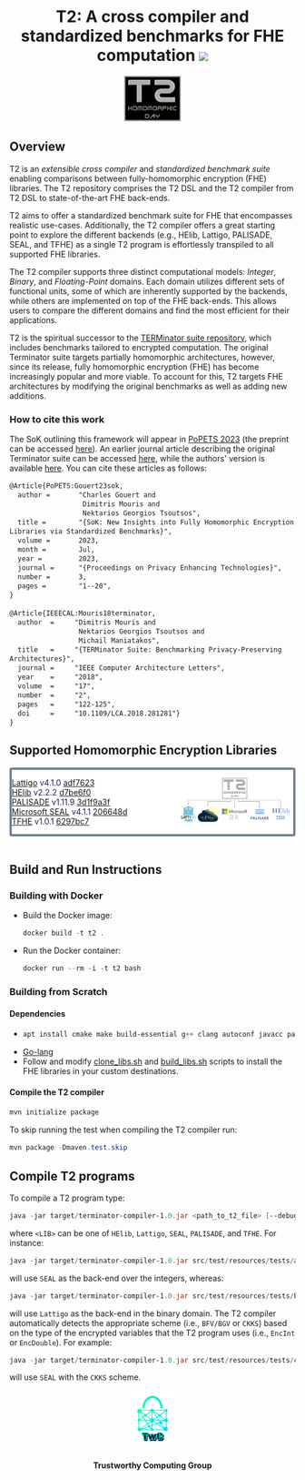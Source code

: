 <h1 align="center">T2: A cross compiler and standardized benchmarks for FHE computation <a href="https://github.com/TrustworthyComputing/T2-FHE-Compiler-and-Benchmarks/blob/master/LICENSE"><img src="https://img.shields.io/badge/license-MIT-blue.svg"></a> </h1>

<p align="center">
    <img src="./logos/t2-logo.png" height="20%" width="20%">
</p>


## Overview
T2 is an *extensible cross compiler* and *standardized benchmark suite* enabling comparisons between
fully-homomorphic encryption (FHE) libraries. The T2 repository comprises the
T2 DSL and the T2 compiler from T2 DSL to state-of-the-art FHE back-ends.


T2 aims to offer a standardized benchmark suite for FHE that encompasses
realistic use-cases. Additionally, the T2 compiler offers a great starting
point to explore the different backends (e.g., HElib, Lattigo, PALISADE, SEAL,
and TFHE) as a single T2 program is effortlessly transpiled to all supported
FHE libraries.

The T2 compiler supports three distinct computational models: *Integer*, *Binary*,
and *Floating-Point* domains. Each domain utilizes different sets of functional
units, some of which are inherently supported by the backends, while others are
implemented on top of the FHE back-ends. This allows users to compare the
different domains and find the most efficient for their applications.

T2 is the spiritual successor to the [TERMinator suite
repository](https://github.com/momalab/TERMinatorSuite),
which includes benchmarks tailored to encrypted computation. The original
Terminator suite targets partially homomorphic architectures, however, since its
release, fully homomorphic encryption (FHE) has become increasingly popular and
more viable. To account for this, T2 targets FHE architectures by modifying the
original benchmarks as well as adding new additions.


### How to cite this work
The SoK outlining this framework will appear in [PoPETS
2023](https://petsymposium.org/popets/2023/) (the preprint can be accessed
[here](https://eprint.iacr.org/2022/425.pdf)). An earlier journal article describing
the original Terminator suite can be accessed
[here](https://ieeexplore.ieee.org/document/8307166), while the authors' version
is available [here](https://jimouris.github.io/publications/mouris2018terminator.pdf).
You can cite these articles as follows:

```
@Article{PoPETS:Gouert23sok,
  author =       "Charles Gouert and
                  Dimitris Mouris and
                  Nektarios Georgios Tsoutsos",
  title =        "{SoK: New Insights into Fully Homomorphic Encryption Libraries via Standardized Benchmarks}",
  volume =       2023,
  month =        Jul,
  year =         2023,
  journal =      "{Proceedings on Privacy Enhancing Technologies}",
  number =       3,
  pages =        "1--20",
}

@Article{IEEECAL:Mouris18terminator,
  author  =     "Dimitris Mouris and
                 Nektarios Georgios Tsoutsos and
                 Michail Maniatakos",
  title   =     "{TERMinator Suite: Benchmarking Privacy-Preserving Architectures}",
  journal =     "IEEE Computer Architecture Letters",
  year    =     "2018",
  volume  =     "17",
  number  =     "2",
  pages   =     "122-125",
  doi     =     "10.1109/LCA.2018.281281"}
}
```

## Supported Homomorphic Encryption Libraries

<div style="background-color:#FFFF; color:#1A2067; border: solid #718096 4px; border-radius: 4px;">
<p>
  <img src="./logos/t2-compiler.png" align="right" height="40%" width="40%" padding=10em>
  <a href="https://github.com/tuneinsight/lattigo">Lattigo</a> v4.1.0 <a href="https://github.com/tuneinsight/lattigo/commit/adf762375670e412bab261cd7ffff9ca03777ad5">adf7623</a>
  <br>
  <a href="https://github.com/homenc/HElib">HElib</a> v2.2.2 <a href="https://github.com/homenc/HElib/commit/d7be6f0dca6fa6cad2b2a0923d024ac27ce2e445">d7be6f0</a>
  <br>
  <a href="https://gitlab.com/palisade/palisade-release/">PALISADE</a> v1.11.9 <a href="https://gitlab.com/palisade/palisade-release/-/commit/3d1f9a3f9fd389df1f8f27f286511f4f5871258b">3d1f9a3f</a>
  <br>
  <a href="https://github.com/microsoft/SEAL">Microsoft SEAL</a> v4.1.1 <a href="https://github.com/microsoft/SEAL/commit/206648d0e4634e5c61dcf9370676630268290b59">206648d</a>
  <br>
  <a href="https://github.com/tfhe/tfhe">TFHE</a> v1.0.1 <a href="https://github.com/tfhe/tfhe/commit/6297bc72d9294e6e635738deb2e8dc7e4ff8bc61">6297bc7</a>
  <br>
</p>
</div>
<br>


## Build and Run Instructions

### Building with Docker
* Build the Docker image:
  ```powershell
  docker build -t t2 .
  ```
* Run the Docker container: 
  ```powershell
  docker run --rm -i -t t2 bash
  ```

### Building from Scratch
#### Dependencies
*
  ```powershell
  apt install cmake make build-essential g++ clang autoconf javacc patchelf openjdk-8-jdk maven m4 tar lzip libfftw3-dev
  ```
* [Go-lang](https://go.dev/dl/)
* Follow and modify [clone_libs.sh](./.circleci/clone_libs.sh) and
  [build_libs.sh](./.circleci/build_libs.sh) scripts to install the FHE libraries in your custom destinations.

#### Compile the T2 compiler
```powershell
mvn initialize package
```

To skip running the test when compiling the T2 compiler run:
```powershell
mvn package -Dmaven.test.skip
```

## Compile T2 programs
To compile a T2 program type:
```powershell
java -jar target/terminator-compiler-1.0.jar <path_to_t2_file> [--debug] <LIB> [--w word_size]
```
where `<LIB>` can be one of `HElib`, `Lattigo`, `SEAL`, `PALISADE`, and `TFHE`. For instance:
```powershell
java -jar target/terminator-compiler-1.0.jar src/test/resources/tests/arithmetic.t2 --seal
```
will use `SEAL` as the back-end over the integers, whereas:
```powershell
java -jar target/terminator-compiler-1.0.jar src/test/resources/tests/bin_test.t2 --lattigo --w 6
```
will use `Lattigo` as the back-end in the binary domain. The T2 compiler
automatically detects the appropriate scheme (i.e., `BFV/BGV` or `CKKS`) based
on the type of the encrypted variables that the T2 program uses (i.e.,
`EncInt` or `EncDouble`).
For example:
```powershell
java -jar target/terminator-compiler-1.0.jar src/test/resources/tests/ckks_test.t2 --seal
```
will use `SEAL` with the `CKKS` scheme.


<p align="center">
    <img src="./logos/twc.png" height="20%" width="20%">
</p>
<h4 align="center">Trustworthy Computing Group</h4>
